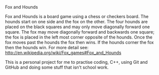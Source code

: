 Fox and Hounds

Fox and Hounds is a board game using a chess or checkers board. 
The hounds start on one side and the fox on the other. The four hounds are
placed on the black squares and may only move diagonally forward one square.
The fox may move diagonally forward and backwards one square; the fox 
is placed in the left most corner opposite of the hounds. Once the fox moves
past the hounds the fox then wins. If the hounds corner the fox then the hounds
win. For more detail see: http://en.wikipedia.org/wiki/Fox_games#Fox_and_Hounds

This is a personal project for me to practise coding, C++, using Git and GitHub and doing some stuff that isn't school work.

